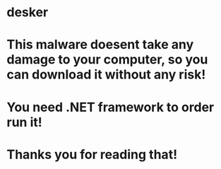 # desker
# This malware doesent take any damage to your computer, so you can download it without any risk!

# You need .NET framework to order run it!
# Thanks you for reading that!
